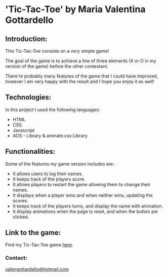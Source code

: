# 'Tic-Tac-Toe' by Maria Valentina Gottardello

## Introduction:

This Tic-Tac-Toe consists on a very simple game!

The goal of the game is to achieve a line of three elements (X or O in my version of the game) before the other contestant.

There're probably many features of the game that I could have improved, however I am very happy with the result and I hope you enjoy it as well!

## Technologies:

In this project I used the following languages:
  * HTML
  * CSS
  * Javascript
  * AOS - Library & animate.css Library

## Functionalities:

Some of the features my game version includes are:

* It allows users to log their names.
* It keeps track of the players score.
* It allows players to restart the game allowing them to change their names.
* It displays when a player wins and when neither wins, updating the scores. 
* It keeps track of the players turns, and display the name with animation.
* It display animations when the page is reset, and when the button are clicked. 

## Link to the game:
Find my Tic-Tac-Toe game [here](https://valegottardello.github.io/tictactoe/).

### Contact:
valengottardello@hotmail.com